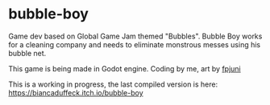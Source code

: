 # bubble-boy

Game dev based on Global Game Jam themed "Bubbles".
Bubble Boy works for a cleaning company and needs to eliminate monstrous messes using his bubble net.

This game is being made in Godot engine. Coding by me, art by [fpjuni](https://www.instagram.com/fpjuni/)

This is a working in progress, the last compiled version is here: https://biancaduffeck.itch.io/bubble-boy
